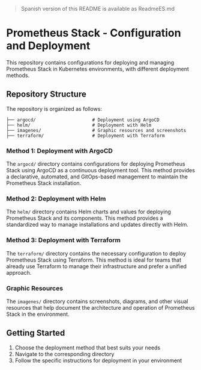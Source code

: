 > Spanish version of this README is available as ReadmeES.md

# Prometheus Stack - Configuration and Deployment
This repository contains configurations for deploying and managing Prometheus Stack in Kubernetes environments, with different deployment methods.

## Repository Structure
The repository is organized as follows:
```
├── argocd/                     # Deployment using ArgoCD
├── helm/                       # Deployment with Helm
├── imagenes/                   # Graphic resources and screenshots
├── terraform/                  # Deployment with Terraform
```

### Method 1: Deployment with ArgoCD
The `argocd/` directory contains configurations for deploying Prometheus Stack using ArgoCD as a continuous deployment tool. This method provides a declarative, automated, and GitOps-based management to maintain the Prometheus Stack installation.

### Method 2: Deployment with Helm
The `helm/` directory contains Helm charts and values for deploying Prometheus Stack and its components. This method provides a standardized way to manage installations and updates directly with Helm.

### Method 3: Deployment with Terraform
The `terraform/` directory contains the necessary configuration to deploy Prometheus Stack using Terraform. This method is ideal for teams that already use Terraform to manage their infrastructure and prefer a unified approach.

### Graphic Resources
The `imagenes/` directory contains screenshots, diagrams, and other visual resources that help document the architecture and operation of Prometheus Stack in the environment.

## Getting Started
1. Choose the deployment method that best suits your needs
2. Navigate to the corresponding directory
3. Follow the specific instructions for deployment in your environment
